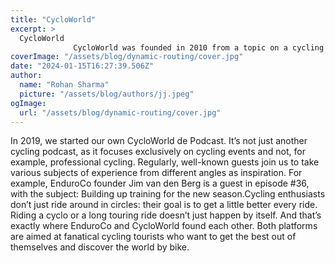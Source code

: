 ```yaml
---
title: "CycloWorld"
excerpt: >
  CycloWorld
              CycloWorld was founded in 2010 from a topic on a cycling forum. It all started with a simple list of a handful of cyclos for the road bike in Europe….
coverImage: "/assets/blog/dynamic-routing/cover.jpg"
date: "2024-01-15T16:27:39.506Z"
author:
  name: "Rohan Sharma"
  picture: "/assets/blog/authors/jj.jpeg"
ogImage:
  url: "/assets/blog/dynamic-routing/cover.jpg"
---
```


In 2019, we started our own CycloWorld de Podcast. It’s not just another cycling podcast, as it focuses exclusively on cycling events and not, for example, professional cycling. Regularly, well-known guests join us to take various subjects of experience from different angles as inspiration. For example, EnduroCo founder Jim van den Berg is a guest in episode #36, with the subject: Building up training for the new season.Cycling enthusiasts don’t just ride around in circles: their goal is to get a little better every ride. Riding a cyclo or a long touring ride doesn’t just happen by itself. And that’s exactly where EnduroCo and CycloWorld found each other. Both platforms are aimed at fanatical cycling tourists who want to get the best out of themselves and discover the world by bike.